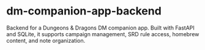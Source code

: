 # dm-companion-app-backend
 Backend for a Dungeons & Dragons DM companion app. Built with FastAPI and SQLite, it supports campaign management, SRD rule access, homebrew content, and note organization.
